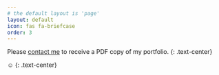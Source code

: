 ```yaml
---
# the default layout is 'page'
layout: default
icon: fas fa-briefcase
order: 3
---
```


Please [contact me](mailto:hello@rudzainy.my) to receive a PDF copy of my portfolio. 
{: .text-center}

☺️ 
{: .text-center}